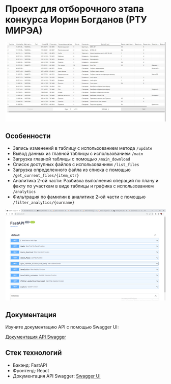 # Проект для отборочного этапа конкурса Иорин Богданов (РТУ МИРЭА)

![Изображение](/assets/front.png)

## Особенности

- Запись изменений в таблицу с использованием метода `/update`
- Вывод данных из главной таблицы с использованием `/main`
- Загрузка главной таблицы с помощью `/main_download`
- Список доступных файлов с использованием `/list_files`
- Загрузка определенного файла из списка с помощью `/get_current_files/{item_str}`
- Аналитика 2-ой части: Разбивка выполнения операций по плану и факту по участкам в виде таблицы и графика с использованием `/analytics`
- Фильтрация по фамилии в аналитике 2-ой части с помощью `/filter_analytics/{surname}`

![Изображение Swagger](/assets/swagger.png)

## Документация

Изучите документацию API с помощью Swagger UI:

[Документация API Swagger](https://{url}/docs#/)

## Стек технологий

- Бэкэнд: FastAPI
- Фронтенд: React
- Документация API Swagger: [Swagger UI](https://{url}/docs#/)
